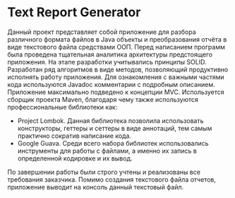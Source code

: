 # Text Report Generator
Данный проект представляет собой приложение для разбора различного формата файлов в Java объекты и преобразования отчёта в виде текстового файла средствами ООП.
Перед написанием программ была проведена тщательная аналитика архитектуры предстоящего приложения. На этапе разработки учитывались принципы SOLID. Разработан ряд алгоритмов в виде методов, позволяющий продуктивно исполнять работу приложения. Для ознакомления с важными частями кода используются Javadoc комментарии с подробным описанием. Приложение максимально подведено к концепции MVC. Используется сборщик проекта Maven, благодаря чему также используются профессиональные библиотеки как: 
-	Project Lombok. Данная библиотека позволила использовать конструкторы, геттеры и сеттеры в виде аннотаций, тем самым практично сократив написание кода.
-	Google Guava. Среди всего набора библиотек использовались инструменты для работы с файлами, а именно их запись в определенной кодировке и их вывод.

По завершении работы были строго учтены и реализованы все требования заказчика. Помимо создания текстового файла отчетов, приложение выводит на консоль данный текстовый файл.
